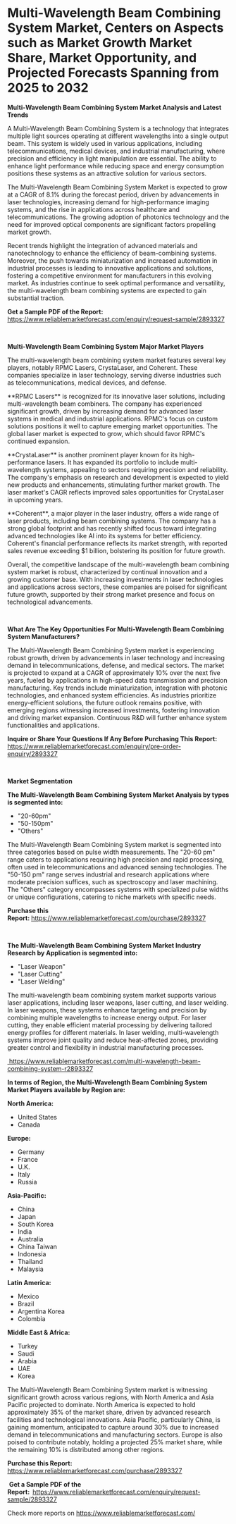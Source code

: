 <p><h1>Multi-Wavelength Beam Combining System Market, Centers on Aspects such as Market Growth Market Share, Market Opportunity, and Projected Forecasts Spanning from 2025 to 2032</h1></p><p><strong>Multi-Wavelength Beam Combining System Market Analysis and Latest Trends</strong></p>
<p><p>A Multi-Wavelength Beam Combining System is a technology that integrates multiple light sources operating at different wavelengths into a single output beam. This system is widely used in various applications, including telecommunications, medical devices, and industrial manufacturing, where precision and efficiency in light manipulation are essential. The ability to enhance light performance while reducing space and energy consumption positions these systems as an attractive solution for various sectors.</p><p>The Multi-Wavelength Beam Combining System Market is expected to grow at a CAGR of 8.1% during the forecast period, driven by advancements in laser technologies, increasing demand for high-performance imaging systems, and the rise in applications across healthcare and telecommunications. The growing adoption of photonics technology and the need for improved optical components are significant factors propelling market growth. </p><p>Recent trends highlight the integration of advanced materials and nanotechnology to enhance the efficiency of beam-combining systems. Moreover, the push towards miniaturization and increased automation in industrial processes is leading to innovative applications and solutions, fostering a competitive environment for manufacturers in this evolving market. As industries continue to seek optimal performance and versatility, the multi-wavelength beam combining systems are expected to gain substantial traction.</p></p>
<p><strong>Get a Sample PDF of the Report:&nbsp;</strong> <a href="https://www.reliablemarketforecast.com/enquiry/request-sample/2893327?utm_campaign=2397&utm_medium=2&utm_source=Github&utm_content=ia&utm_term=15032025&utm_id=multi-wavelength-beam-combining-system">https://www.reliablemarketforecast.com/enquiry/request-sample/2893327</a></p>
<p>&nbsp;</p>
<p><strong>Multi-Wavelength Beam Combining System Major Market Players</strong></p>
<p><p>The multi-wavelength beam combining system market features several key players, notably RPMC Lasers, CrystaLaser, and Coherent. These companies specialize in laser technology, serving diverse industries such as telecommunications, medical devices, and defense.</p><p>**RPMC Lasers** is recognized for its innovative laser solutions, including multi-wavelength beam combiners. The company has experienced significant growth, driven by increasing demand for advanced laser systems in medical and industrial applications. RPMC's focus on custom solutions positions it well to capture emerging market opportunities. The global laser market is expected to grow, which should favor RPMC's continued expansion.</p><p>**CrystaLaser** is another prominent player known for its high-performance lasers. It has expanded its portfolio to include multi-wavelength systems, appealing to sectors requiring precision and reliability. The company's emphasis on research and development is expected to yield new products and enhancements, stimulating further market growth. The laser market's CAGR reflects improved sales opportunities for CrystaLaser in upcoming years.</p><p>**Coherent**, a major player in the laser industry, offers a wide range of laser products, including beam combining systems. The company has a strong global footprint and has recently shifted focus toward integrating advanced technologies like AI into its systems for better efficiency. Coherent's financial performance reflects its market strength, with reported sales revenue exceeding $1 billion, bolstering its position for future growth.</p><p>Overall, the competitive landscape of the multi-wavelength beam combining system market is robust, characterized by continual innovation and a growing customer base. With increasing investments in laser technologies and applications across sectors, these companies are poised for significant future growth, supported by their strong market presence and focus on technological advancements.</p></p>
<p>&nbsp;</p>
<p><strong>What Are The Key Opportunities For Multi-Wavelength Beam Combining System Manufacturers?</strong></p>
<p><p>The Multi-Wavelength Beam Combining System market is experiencing robust growth, driven by advancements in laser technology and increasing demand in telecommunications, defense, and medical sectors. The market is projected to expand at a CAGR of approximately 10% over the next five years, fueled by applications in high-speed data transmission and precision manufacturing. Key trends include miniaturization, integration with photonic technologies, and enhanced system efficiencies. As industries prioritize energy-efficient solutions, the future outlook remains positive, with emerging regions witnessing increased investments, fostering innovation and driving market expansion. Continuous R&D will further enhance system functionalities and applications.</p></p>
<p><strong>Inquire or Share Your Questions If Any Before Purchasing This Report:</strong> <a href="https://www.reliablemarketforecast.com/enquiry/pre-order-enquiry/2893327?utm_campaign=2397&utm_medium=2&utm_source=Github&utm_content=ia&utm_term=15032025&utm_id=multi-wavelength-beam-combining-system">https://www.reliablemarketforecast.com/enquiry/pre-order-enquiry/2893327</a></p>
<p>&nbsp;</p>
<p><strong>Market Segmentation</strong></p>
<p><strong>The Multi-Wavelength Beam Combining System Market Analysis by types is segmented into:</strong></p>
<p><ul><li>"20-60pm"</li><li>"50-150pm"</li><li>"Others"</li></ul></p>
<p><p>The Multi-Wavelength Beam Combining System market is segmented into three categories based on pulse width measurements. The "20-60 pm" range caters to applications requiring high precision and rapid processing, often used in telecommunications and advanced sensing technologies. The "50-150 pm" range serves industrial and research applications where moderate precision suffices, such as spectroscopy and laser machining. The "Others" category encompasses systems with specialized pulse widths or unique configurations, catering to niche markets with specific needs.</p></p>
<p><strong>Purchase this Report:&nbsp;</strong><a href="https://www.reliablemarketforecast.com/purchase/2893327?utm_campaign=2397&utm_medium=2&utm_source=Github&utm_content=ia&utm_term=15032025&utm_id=multi-wavelength-beam-combining-system">https://www.reliablemarketforecast.com/purchase/2893327</a></p>
<p>&nbsp;</p>
<p><strong>The Multi-Wavelength Beam Combining System Market Industry Research by Application is segmented into:</strong></p>
<p><ul><li>"Laser Weapon"</li><li>"Laser Cutting"</li><li>"Laser Welding"</li></ul></p>
<p><p>The multi-wavelength beam combining system market supports various laser applications, including laser weapons, laser cutting, and laser welding. In laser weapons, these systems enhance targeting and precision by combining multiple wavelengths to increase energy output. For laser cutting, they enable efficient material processing by delivering tailored energy profiles for different materials. In laser welding, multi-wavelength systems improve joint quality and reduce heat-affected zones, providing greater control and flexibility in industrial manufacturing processes.</p></p>
<p><a href="https://www.reliablemarketforecast.com/multi-wavelength-beam-combining-system-r2893327?utm_campaign=2397&utm_medium=2&utm_source=Github&utm_content=ia&utm_term=15032025&utm_id=multi-wavelength-beam-combining-system">&nbsp;https://www.reliablemarketforecast.com/multi-wavelength-beam-combining-system-r2893327</a></p>
<p><strong>In terms of Region, the Multi-Wavelength Beam Combining System Market Players available by Region are:</strong></p>
<p>
    <p> <strong> North America: </strong>
        <ul>
            <li>United States</li>
            <li>Canada</li>
        </ul>
        </p> 
    <p> <strong> Europe: </strong>
        <ul>
            <li>Germany</li>
            <li>France</li>
            <li>U.K.</li>
            <li>Italy</li>
            <li>Russia</li>
        </ul>
        </p> 
    <p> <strong> Asia-Pacific: </strong>
        <ul>
            <li>China</li>
            <li>Japan</li>
            <li>South Korea</li>
            <li>India</li>
            <li>Australia</li>
            <li>China Taiwan</li>
            <li>Indonesia</li>
            <li>Thailand</li>
            <li>Malaysia</li>
        </ul>
        </p> 
    <p> <strong> Latin America: </strong>
        <ul>
            <li>Mexico</li>
            <li>Brazil</li>
            <li>Argentina Korea</li>
            <li>Colombia</li>
        </ul>
        </p> 
    <p> <strong> Middle East & Africa: </strong>
        <ul>
            <li>Turkey</li>
            <li>Saudi</li>
            <li>Arabia</li>
            <li>UAE</li>
            <li>Korea</li>
        </ul>
    </p>
    </p>
<p><p>The Multi-Wavelength Beam Combining System market is witnessing significant growth across various regions, with North America and Asia Pacific projected to dominate. North America is expected to hold approximately 35% of the market share, driven by advanced research facilities and technological innovations. Asia Pacific, particularly China, is gaining momentum, anticipated to capture around 30% due to increased demand in telecommunications and manufacturing sectors. Europe is also poised to contribute notably, holding a projected 25% market share, while the remaining 10% is distributed among other regions.</p></p>
<p><strong>Purchase this Report: </strong><a href="https://www.reliablemarketforecast.com/purchase/2893327?utm_campaign=2397&utm_medium=2&utm_source=Github&utm_content=ia&utm_term=15032025&utm_id=multi-wavelength-beam-combining-system">https://www.reliablemarketforecast.com/purchase/2893327</a></p>
<p>&nbsp;<strong>Get a Sample PDF of the Report:&nbsp;&nbsp;</strong><a href="https://www.reliablemarketforecast.com/enquiry/request-sample/2893327?utm_campaign=2397&utm_medium=2&utm_source=Github&utm_content=ia&utm_term=15032025&utm_id=multi-wavelength-beam-combining-system">https://www.reliablemarketforecast.com/enquiry/request-sample/2893327</a></p>
<p><strong></strong></p>
<p>Check more reports on <a href="https://www.reliablemarketforecast.com/?utm_campaign=2397&utm_medium=2&utm_source=Github&utm_content=ia&utm_term=15032025&utm_id=multi-wavelength-beam-combining-system">https://www.reliablemarketforecast.com/</a></p>